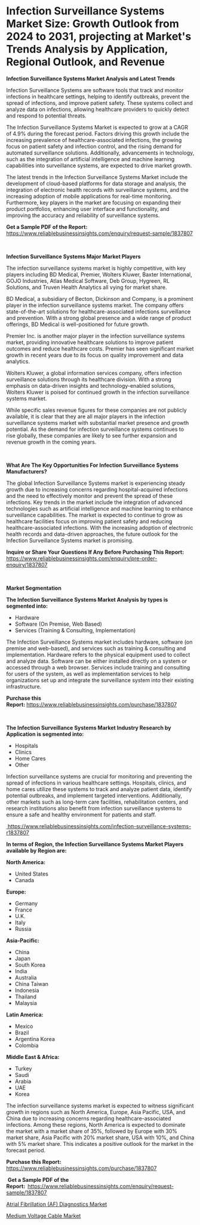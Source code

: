 <p><h1>Infection Surveillance Systems Market Size: Growth Outlook from 2024 to 2031, projecting at Market's Trends Analysis by Application, Regional Outlook, and Revenue</h1></p><p><strong>Infection Surveillance Systems Market Analysis and Latest Trends</strong></p>
<p><p>Infection Surveillance Systems are software tools that track and monitor infections in healthcare settings, helping to identify outbreaks, prevent the spread of infections, and improve patient safety. These systems collect and analyze data on infections, allowing healthcare providers to quickly detect and respond to potential threats.</p><p>The Infection Surveillance Systems Market is expected to grow at a CAGR of 4.9% during the forecast period. Factors driving this growth include the increasing prevalence of healthcare-associated infections, the growing focus on patient safety and infection control, and the rising demand for automated surveillance solutions. Additionally, advancements in technology, such as the integration of artificial intelligence and machine learning capabilities into surveillance systems, are expected to drive market growth.</p><p>The latest trends in the Infection Surveillance Systems Market include the development of cloud-based platforms for data storage and analysis, the integration of electronic health records with surveillance systems, and the increasing adoption of mobile applications for real-time monitoring. Furthermore, key players in the market are focusing on expanding their product portfolios, enhancing user interface and functionality, and improving the accuracy and reliability of surveillance systems.</p></p>
<p><strong>Get a Sample PDF of the Report:&nbsp;</strong> <a href="https://www.reliablebusinessinsights.com/enquiry/request-sample/1837807">https://www.reliablebusinessinsights.com/enquiry/request-sample/1837807</a></p>
<p>&nbsp;</p>
<p><strong>Infection Surveillance Systems Major Market Players</strong></p>
<p><p>The infection surveillance systems market is highly competitive, with key players including BD Medical, Premier, Wolters Kluwer, Baxter International, GOJO Industries, Atlas Medical Software, Deb Group, Hygreen, RL Solutions, and Truven Health Analytics all vying for market share.</p><p>BD Medical, a subsidiary of Becton, Dickinson and Company, is a prominent player in the infection surveillance systems market. The company offers state-of-the-art solutions for healthcare-associated infections surveillance and prevention. With a strong global presence and a wide range of product offerings, BD Medical is well-positioned for future growth.</p><p>Premier Inc. is another major player in the infection surveillance systems market, providing innovative healthcare solutions to improve patient outcomes and reduce healthcare costs. Premier has seen significant market growth in recent years due to its focus on quality improvement and data analytics.</p><p>Wolters Kluwer, a global information services company, offers infection surveillance solutions through its healthcare division. With a strong emphasis on data-driven insights and technology-enabled solutions, Wolters Kluwer is poised for continued growth in the infection surveillance systems market.</p><p>While specific sales revenue figures for these companies are not publicly available, it is clear that they are all major players in the infection surveillance systems market with substantial market presence and growth potential. As the demand for infection surveillance systems continues to rise globally, these companies are likely to see further expansion and revenue growth in the coming years.</p></p>
<p>&nbsp;</p>
<p><strong>What Are The Key Opportunities For Infection Surveillance Systems Manufacturers?</strong></p>
<p><p>The global Infection Surveillance Systems market is experiencing steady growth due to increasing concerns regarding hospital-acquired infections and the need to effectively monitor and prevent the spread of these infections. Key trends in the market include the integration of advanced technologies such as artificial intelligence and machine learning to enhance surveillance capabilities. The market is expected to continue to grow as healthcare facilities focus on improving patient safety and reducing healthcare-associated infections. With the increasing adoption of electronic health records and data-driven approaches, the future outlook for the Infection Surveillance Systems market is promising.</p></p>
<p><strong>Inquire or Share Your Questions If Any Before Purchasing This Report:</strong> <a href="https://www.reliablebusinessinsights.com/enquiry/pre-order-enquiry/1837807">https://www.reliablebusinessinsights.com/enquiry/pre-order-enquiry/1837807</a></p>
<p>&nbsp;</p>
<p><strong>Market Segmentation</strong></p>
<p><strong>The Infection Surveillance Systems Market Analysis by types is segmented into:</strong></p>
<p><ul><li>Hardware</li><li>Software (On Premise, Web Based)</li><li>Services (Training & Consulting, Implementation)</li></ul></p>
<p><p>The Infection Surveillance Systems market includes hardware, software (on premise and web-based), and services such as training & consulting and implementation. Hardware refers to the physical equipment used to collect and analyze data. Software can be either installed directly on a system or accessed through a web browser. Services include training and consulting for users of the system, as well as implementation services to help organizations set up and integrate the surveillance system into their existing infrastructure.</p></p>
<p><strong>Purchase this Report:&nbsp;</strong><a href="https://www.reliablebusinessinsights.com/purchase/1837807">https://www.reliablebusinessinsights.com/purchase/1837807</a></p>
<p>&nbsp;</p>
<p><strong>The Infection Surveillance Systems Market Industry Research by Application is segmented into:</strong></p>
<p><ul><li>Hospitals</li><li>Clinics</li><li>Home Cares</li><li>Other</li></ul></p>
<p><p>Infection surveillance systems are crucial for monitoring and preventing the spread of infections in various healthcare settings. Hospitals, clinics, and home cares utilize these systems to track and analyze patient data, identify potential outbreaks, and implement targeted interventions. Additionally, other markets such as long-term care facilities, rehabilitation centers, and research institutions also benefit from infection surveillance systems to ensure a safe and healthy environment for patients and staff.</p></p>
<p><a href="https://www.reliablebusinessinsights.com/infection-surveillance-systems-r1837807">&nbsp;https://www.reliablebusinessinsights.com/infection-surveillance-systems-r1837807</a></p>
<p><strong>In terms of Region, the Infection Surveillance Systems Market Players available by Region are:</strong></p>
<p>
    <p> <strong> North America: </strong>
        <ul>
            <li>United States</li>
            <li>Canada</li>
        </ul>
        </p> 
    <p> <strong> Europe: </strong>
        <ul>
            <li>Germany</li>
            <li>France</li>
            <li>U.K.</li>
            <li>Italy</li>
            <li>Russia</li>
        </ul>
        </p> 
    <p> <strong> Asia-Pacific: </strong>
        <ul>
            <li>China</li>
            <li>Japan</li>
            <li>South Korea</li>
            <li>India</li>
            <li>Australia</li>
            <li>China Taiwan</li>
            <li>Indonesia</li>
            <li>Thailand</li>
            <li>Malaysia</li>
        </ul>
        </p> 
    <p> <strong> Latin America: </strong>
        <ul>
            <li>Mexico</li>
            <li>Brazil</li>
            <li>Argentina Korea</li>
            <li>Colombia</li>
        </ul>
        </p> 
    <p> <strong> Middle East & Africa: </strong>
        <ul>
            <li>Turkey</li>
            <li>Saudi</li>
            <li>Arabia</li>
            <li>UAE</li>
            <li>Korea</li>
        </ul>
    </p>
    </p>
<p><p>The infection surveillance systems market is expected to witness significant growth in regions such as North America, Europe, Asia Pacific, USA, and China due to increasing concerns regarding healthcare-associated infections. Among these regions, North America is expected to dominate the market with a market share of 35%, followed by Europe with 30% market share, Asia Pacific with 20% market share, USA with 10%, and China with 5% market share. This indicates a positive outlook for the market in the forecast period.</p></p>
<p><strong>Purchase this Report: </strong><a href="https://www.reliablebusinessinsights.com/purchase/1837807">https://www.reliablebusinessinsights.com/purchase/1837807</a></p>
<p>&nbsp;<strong>Get a Sample PDF of the Report:&nbsp;&nbsp;</strong><a href="https://www.reliablebusinessinsights.com/enquiry/request-sample/1837807">https://www.reliablebusinessinsights.com/enquiry/request-sample/1837807</a></p>
<p><strong></strong></p>
<p><p><a href="https://github.com/jahid123ahm/Market-Research-Report-List-1/blob/main/atrial-fibrillation-af-diagnostics-market.md">Atrial Fibrillation (AF) Diagnostics Market</a></p><p><a href="https://medium.com/@othaleffler24/market-forecast-global-medium-voltage-cable-trends-and-impact-analysis-2024-2031-by-bf1d11e74145">Medium Voltage Cable Market</a></p></p>